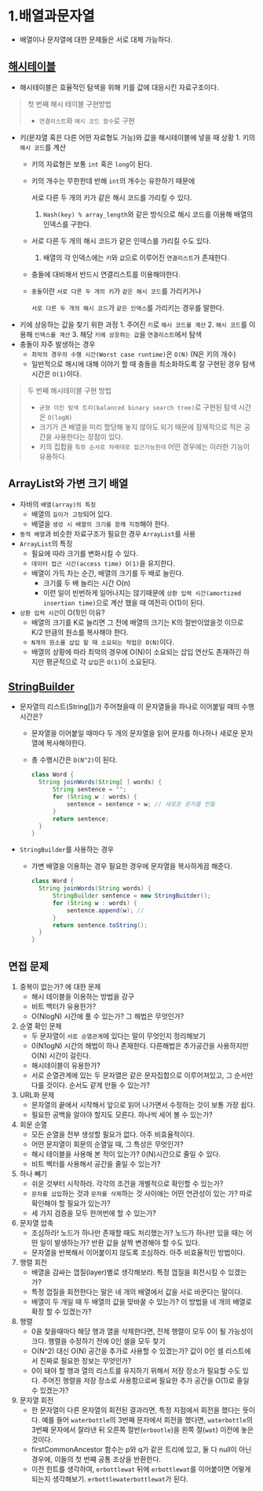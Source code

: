 # 1.배열과문자열

* 배열이나 문자열에 대한 문제들은 서로 대체 가능하다.

## [해시테이블](https://github.com/SeokRae/java-in-action/tree/4210c572ea2f967a663f57a09f5e4c2f1099a375/java-in-interview/src/main/java/kr/seok/study/ChainHash.java)

* 해시테이블은 효율적인 탐색을 위해 키를 값에 대응시킨 자료구조이다.

> 첫 번째 해시 테이블 구현방법
>
> * `연결리스트`와 `해시 코드 함수`로 구현

* 키\(문자열 혹은 다른 어떤 자료형도 가능\)와 값을 해시테이블에 넣을 때 상황 1. 키의 `해시 코드`를 계산
    * 키의 자료형은 보통 `int` 혹은 `long`이 된다.
    * 키의 개수는 무한한데 반해 `int`의 개수는 유한하기 때문에

      서로 다른 두 개의 키가 같은 해시 코드를 가리킬 수 있다.

        1. `Hash(key) % array_length`와 같은 방식으로 해시 코드를 이용해 배열의 인덱스를 구한다.

    * 서로 다른 두 개의 해시 코드가 같은 인덱스를 가리킬 수도 있다.
        1. 배열의 각 인덱스에는 `키`와 `값`으로 이루어진 `연결리스트`가 존재한다.
    * 충돌에 대비해서 반드시 연결리스트를 이용해야한다.
    * `충돌`이란 `서로 다른 두 개의 키`가 `같은 해시 코드`를 가리키거나

      `서로 다른 두 개의 해시 코드`가 `같은 인덱스`를 가리키는 경우를 말한다.
* 키에 상응하는 값을 찾기 위한 과정 1. 주어진 `키`로 `해시 코드를 계산` 2. `해시 코드`를 이용해 `인덱스를 계산` 3. 해당 `키에 상응하는 값`을 `연결리스트`에서 탐색
* 충돌이 자주 발생하는 경우
    * `최악의 경우의 수행 시간(Worst case runtime)`은 `O(N)` \(N은 키의 개수\)
    * 일반적으로 해시에 대해 이야기 할 때 충돌을 최소화하도록 잘 구현된 경우 탐색 시간은 `O(1)`이다.

> 두 번째 해시테이블 구현 방법
>
> * `균형 이진 탐색 트리(balanced binary search tree)`로 구현된 탐색 시간은 `O(logN)`
> * 크기가 큰 배열을 미리 할당해 놓지 않아도 되기 때문에 잠재적으로 적은 공간을 사용한다는 장점이 있다.
> * 키의 집합을 `특정 순서로 차례대로 접근가능한데` 어떤 경우에는 이러한 기능이 유용하다.

## ArrayList와 가변 크기 배열

* 자바의 `배열(array)의 특징`
    * 배열의 `길이가 고정`되어 있다.
    * 배열을 `생성 시 배열의 크기를 함께 지정`해야 한다.
* `동적 배열`과 비슷한 자료구조가 필요한 경우 `ArrayList`를 사용
* `ArrayList`의 특징
    * 필요에 따라 크기를 변화시킬 수 있다.
    * `데이터 접근 시간(access time) O(1)`을 유지한다.
    * 배열이 가득 차는 순간, 배열의 크기를 두 배로 늘린다.
        * 크기를 두 배 늘리는 시간 O\(n\)
        * 이런 일이 빈번하게 일어나지는 않기때문에 `상환 입력 시간(amortized insertion time)`으로 계산 했을 때 여전히 O\(1\)이 된다.
* `상환 입력 시간`이 O\(1\)인 이유?
    * 배열의 크기를 K로 늘리면 그 전에 배열의 크기는 K의 절반이었을것 이므로 K/2 만큼의 원소를 복사해야 한다.
    * `N개의 원소를 삽입 할 때 소요되는 작업은 O(N)`이다.
    * 배열의 상황에 따라 최악의 경우에 O\(N\)이 소요되는 삽입 연산도 존재하긴 하지만 평균적으로 각 `삽입`은 `O(1)`이 소요된다.

## [StringBuilder](https://github.com/SeokRae/java-in-action/tree/4210c572ea2f967a663f57a09f5e4c2f1099a375/java-in-interview/src/main/java/kr/seok/study/CustomStringBuffer.java)

* 문자열의 리스트\(String\[\]\)가 주어쳤을때 이 문자열들을 하나로 이어붙일 때의 수행 시간은?
    * 문자열을 이어붙일 때마다 두 개의 문자열을 읽어 문자를 하나하나 새로운 문자열에 복사해야한다.
    * 총 수행시간은 `O(N^2)`이 된다.

      ```java
      class Word {
        String joinWords(String[ ] words) { 
            String sentence = "";
            for (String w : words) {
                sentence = sentence + w; // 새로운 문자를 만듦
            }
            return sentence;
        }
      }
      ```
* `StringBuilder`를 사용하는 경우
    * 가변 배열을 이용하는 경우 필요한 경우에 문자열을 복사하게끔 해준다.

      ```java
      class Word {
        String joinWords(String words) {
            StringBuilder sentence = new StringBuitder();
            for (String w : words) {
                sentence.append(w); // 
            }
            return sentence.toString();
        }
      }
      ```

## 면접 문제

1. 중복이 없는가? 에 대한 문제
    * 해시 테이블을 이용하는 방법을 강구
    * 비트 백터가 유용한가?
    * O\(NlogN\) 시간에 풀 수 있는가? 그 해법은 무엇인가?
2. 순열 확인 문제
    * 두 문자열이 `서로 순열관계`에 있다는 말이 무엇인지 정리해보기
    * 0\(N1ogN\) 시간의 해법이 하나 존재한다. 다른해법은 추가공간을 사용하지만 O\(N\) 시간이 걸린다.
    * 해시테이블이 유용한가?
    * 서로 순열관계에 있는 두 문자열은 같은 문자집합으로 이루어져있고, 그 순서만 다를 것이다. 순서도 같게 만들 수 있는가?
3. URL화 문제
    * 문자열의 끝에서 시작해서 앞으로 읽어 나가면서 수정하는 것이 보통 가장 쉽다.
    * 필요한 공백을 알아야 할지도 모른다. 하나씩 세어 볼 수 있는가?
4. 회문 순열
    * 모든 순열을 전부 생성할 필요가 없다. 아주 비효율적이다.
    * 어떤 문자열이 회문의 순열일 때, 그 특성은 무엇인가?
    * 해시 테이블을 사용해 본 적이 있는가? 0\(N\)시간으로 줄일 수 있다.
    * 비트 벡터를 사용해서 공간을 줄일 수 있는가?
5. 하나 빼기
    * 쉬운 것부터 시작하라. 각각의 조건을 개별적으로 확인할 수 있는가?
    * `문차를 삽입`하는 것과 `문자를 삭제`하는 것 사이에는 어떤 연관성이 있는 가? 따로 확인해야 할 필요가 있는가?
    * 세 가지 검증을 모두 한꺼번에 할 수 있는가?
6. 문자열 압축
    * 조심하라! 노드가 하나만 존재할 때도 처리했는가? 노드가 하나만 있을 때는 어떤 일이 발생하는가? 반환 값을 살짝 변경해야 할 수도 있다.
    * 문자열을 반복해서 이어붙이지 않도록 조심하라. 아주 비효율적인 방법이다.
7. 행렬 회전
    * 배열을 감싸는 껍질\(layer\)별로 생각해보라. 특정 껍질을 회전시킬 수 있겠는가?
    * 특정 껍질을 회전한다는 말은 네 개의 배열에서 값을 서로 바꾼다는 말이다.
    * 배열이 두 개일 때 두 배열의 값을 맞바꿀 수 있는가? 이 방법을 네 개의 배열로 확장 할 수 있겠는가?
8. 행렬
    * 0을 찾을때마다 해당 행과 열을 삭제한다면, 전체 행렬이 모두 0이 될 가능성이 크다. 행렬을 수정하기 전에 0인 셀을 모두 찾기
    * O\(N^2\) 대신 O\(N\) 공간을 추가로 사용할 수 있겠는가? 값이 0인 셀 리스트에서 진짜로 필요한 정보는 무엇인가?
    * 0이 돼야 할 행과 열의 리스트를 유지하기 위해서 저장 장소가 필요할 수도 있다. 주어진 행렬을 저장 장소로 사용함으로써 필요한 추가 공간을 O\(1\)로 줄일 수 있겠는가?
9. 문자열 회전
    * 한 문자열이 다른 문자열의 회전된 결과라면, 특정 지점에서 회전을 했다는 뜻이다. 예를 들어 `waterbottle`의 3번째 문자에서 회전을 했다면, `waterbottle`의 3번째 문자에서 잘라낸 뒤
      오른쪽 절반\(`erbootle`\)을 왼쪽 절\(`wat`\) 이전에 놓은 것이다.
    * firstCommonAncestor 함수는 p와 q가 같은 트리에 있고, 둘 다 null이 아닌 경우에, 이들의 첫 번째 공통 조상을 반환한다.
    * 이전 힌트를 생각하여, `erbottlewat` 뒤에 `erbottlewat`를 이어붙이면 어떻게 되는지 생각해보기. `erbottlewaterbottlewat`가 된다.
